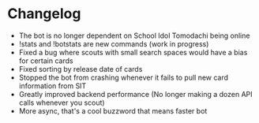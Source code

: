 # Changelog
- The bot is no longer dependent on School Idol Tomodachi being online
- !stats and !botstats are new commands (work in progress)
- Fixed a bug where scouts with small search spaces would have a bias for certain cards
- Fixed sorting by release date of cards
- Stopped the bot from crashing whenever it fails to pull new card information from SIT
- Greatly improved backend performance (No longer making a dozen API calls whenever you scout)
- More async, that's a cool buzzword that means faster bot